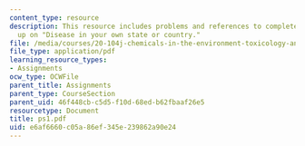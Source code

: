 ```yaml
---
content_type: resource
description: This resource includes problems and references to complete the write
  up on "Disease in your own state or country."
file: /media/courses/20-104j-chemicals-in-the-environment-toxicology-and-public-health-be-104j-spring-2005/e6af6660c05a86ef345e239862a90e24_ps1.pdf
file_type: application/pdf
learning_resource_types:
- Assignments
ocw_type: OCWFile
parent_title: Assignments
parent_type: CourseSection
parent_uid: 46f448cb-c5d5-f10d-68ed-b62fbaaf26e5
resourcetype: Document
title: ps1.pdf
uid: e6af6660-c05a-86ef-345e-239862a90e24
---
```

